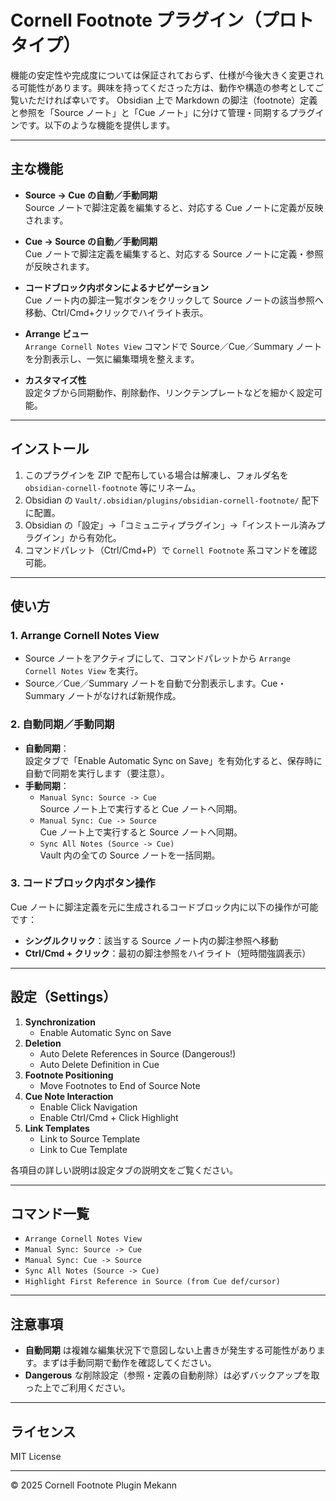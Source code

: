 # Cornell Footnote プラグイン（プロトタイプ）

機能の安定性や完成度については保証されておらず、仕様が今後大きく変更される可能性があります。興味を持ってくださった方は、動作や構造の参考としてご覧いただければ幸いです。
Obsidian 上で Markdown の脚注（footnote）定義と参照を「Source ノート」と「Cue ノート」に分けて管理・同期するプラグインです。以下のような機能を提供します。

---

## 主な機能

- **Source → Cue の自動／手動同期**  
  Source ノートで脚注定義を編集すると、対応する Cue ノートに定義が反映されます。

- **Cue → Source の自動／手動同期**  
  Cue ノートで脚注定義を編集すると、対応する Source ノートに定義・参照が反映されます。

- **コードブロック内ボタンによるナビゲーション**  
  Cue ノート内の脚注一覧ボタンをクリックして Source ノートの該当参照へ移動、Ctrl/Cmd+クリックでハイライト表示。

- **Arrange ビュー**  
  ``Arrange Cornell Notes View`` コマンドで Source／Cue／Summary ノートを分割表示し、一気に編集環境を整えます。

- **カスタマイズ性**  
  設定タブから同期動作、削除動作、リンクテンプレートなどを細かく設定可能。

---

## インストール

1. このプラグインを ZIP で配布している場合は解凍し、フォルダ名を `obsidian-cornell-footnote` 等にリネーム。  
2. Obsidian の `Vault/.obsidian/plugins/obsidian-cornell-footnote/` 配下に配置。  
3. Obsidian の「設定」→「コミュニティプラグイン」→「インストール済みプラグイン」から有効化。  
4. コマンドパレット（Ctrl/Cmd+P）で `Cornell Footnote` 系コマンドを確認可能。

---

## 使い方

### 1. Arrange Cornell Notes View

- Source ノートをアクティブにして、コマンドパレットから `Arrange Cornell Notes View` を実行。  
- Source／Cue／Summary ノートを自動で分割表示します。Cue・Summary ノートがなければ新規作成。

### 2. 自動同期／手動同期

- **自動同期**：  
  設定タブで「Enable Automatic Sync on Save」を有効化すると、保存時に自動で同期を実行します（要注意）。  
- **手動同期**：  
  - `Manual Sync: Source -> Cue`  
    Source ノート上で実行すると Cue ノートへ同期。  
  - `Manual Sync: Cue -> Source`  
    Cue ノート上で実行すると Source ノートへ同期。  
  - `Sync All Notes (Source -> Cue)`  
    Vault 内の全ての Source ノートを一括同期。

### 3. コードブロック内ボタン操作

Cue ノートに脚注定義を元に生成されるコードブロック内に以下の操作が可能です：  

- **シングルクリック**：該当する Source ノート内の脚注参照へ移動  
- **Ctrl/Cmd + クリック**：最初の脚注参照をハイライト（短時間強調表示）

---

## 設定（Settings）

1. **Synchronization**  
   - Enable Automatic Sync on Save  
2. **Deletion**  
   - Auto Delete References in Source (Dangerous!)  
   - Auto Delete Definition in Cue  
3. **Footnote Positioning**  
   - Move Footnotes to End of Source Note  
4. **Cue Note Interaction**  
   - Enable Click Navigation  
   - Enable Ctrl/Cmd + Click Highlight  
5. **Link Templates**  
   - Link to Source Template  
   - Link to Cue Template

各項目の詳しい説明は設定タブの説明文をご覧ください。

---

## コマンド一覧

- `Arrange Cornell Notes View`  
- `Manual Sync: Source -> Cue`  
- `Manual Sync: Cue -> Source`  
- `Sync All Notes (Source -> Cue)`  
- `Highlight First Reference in Source (from Cue def/cursor)`

---

## 注意事項

- **自動同期** は複雑な編集状況下で意図しない上書きが発生する可能性があります。まずは手動同期で動作を確認してください。  
- **Dangerous** な削除設定（参照・定義の自動削除）は必ずバックアップを取った上でご利用ください。

---

## ライセンス

MIT License

---

© 2025 Cornell Footnote Plugin Mekann
